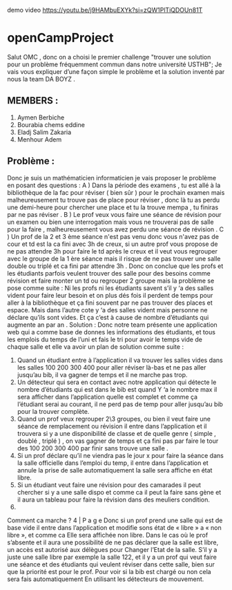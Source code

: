 demo video
<a>
https://youtu.be/j9HAMbuEXYk?si=zQW1PlTiQDOUn81T
</a>


# openCampProject
Salut OMC , donc on a choisi le premier challenge  "trouver
une solution pour un problème fréquemment commun dans notre université USTHB";
 Je vais vous expliquer d’une façon simple le problème et la solution inventé par nous la team DA BOYZ .

## MEMBERS :
1. Aymen Berbiche
2. Bourabia chems eddine
3. Eladj Salim Zakaria
4. Menhour Adem 

## Problème :

Donc je suis un mathématicien informaticien je vais proposer le
problème en posant des questions :
A ) Dans la période des examens , tu est allé à la bibliothèque de la
fac pour réviser ( bien sûr ) pour le prochain examen mais
malheureusement tu trouve pas de place pour réviser , donc là tu as
perdu une demi-heure pour chercher une place et tu la trouve
mempa , tu finiras par ne pas réviser .
B ) Le prof veux vous faire une séance de révision pour un examen
ou bien une interrogation mais vous ne trouverai pas de salle pour la
faire , malheureusement vous avez perdu une séance de révision .
C ) Un prof de la 2 et 3 ème séance n'est pas venu donc vous n'avez
pas de cour et td est la ca fini avec 3h de creux, si un autre prof vous
propose de ne pas attendre 3h pour faire le td après le creux et il veut
vous regrouper avec le groupe de la 1 ère séance mais il risque de ne
pas trouver une salle double ou triplé et ca fini par attendre 3h .
Donc on conclue que les profs et les étudiants parfois veulent trouver
des salle pour des besoins comme révision et faire monter un td ou
regrouper 2 groupe mais la problème se pose comme suite :
Ni les profs ni les étudiants savent s’il y ‘a des salles vident pour faire
leur besoin et on plus dés fois il perdent de temps pour aller à la
bibliothèque et ça fini souvent par ne pas trouver des places et espace.
Mais dans l’autre cote y ‘a des salles vident mais personne ne déclare
qu’ils sont vides.
Et ça c’est à cause de nombre d’étudiants qui augmente an par an .
Solution :
Donc notre team présente une application web qui a comme base de
donnes les informations des étudiants, et tous les emplois du temps
de l’uni et fais le tri pour avoir le temps vide de chaque salle et elle va
avoir un plan de solution comme suite :
1. Quand un étudiant entre à l’application il va trouver les salles vides
dans les salles 100 200 300 400 pour aller réviser là-bas et ne pas
aller jusqu’au bib, il va gagner de temps et il ne marche pas trop.
2. Un détecteur qui sera en contact avec notre application qui détecte
le nombre d’étudiants qui est dans le bib est quand Y ‘a le nombre
max il sera afficher dans l’application quelle est complet et comme
ça l’étudiant serai au courant, il ne perd pas de temp pour aller
jusqu’au bib pour la trouver complète.
3. Quand un prof veux regrouper 2\3 groupes, ou bien il veut faire une
séance de remplacement ou révision il entre dans l’application et il
trouvera si y a une disponibilité de classe et de quelle genre ( simple
, doublé , triplé ) , on vas gagner de temps et ça fini pas par faire le
tour des 100 200 300 400 par finir sans trouve une salle .
4. Si un prof déclare qu’il ne viendra pas le jour x pour faire la séance
dans la salle officielle dans l’emploi du temp, il entre dans l’application
et annule la prise de salle automatiquement la salle sera affiche en état
libre.
5. Si un étudiant veut faire une révision pour des camarades il peut
chercher si y a une salle dispo et comme ca il peut la faire sans gène
et il aura un tableau pour faire la révision dans des meuliers condition.
6.
Comment ca marche ?
4 | P a g e
Donc si un prof prend une salle qui est de base vide il entre dans
l’application et modifie sons état de « libre » a « non libre », et comme
ca
Elle sera affichée non libre.
Dans le cas où le prof s’absente et il aura une possibilité de ne pas
déclarer que la salle est libre, un accès est autorisé aux délègues pour
Changer l’Etat de la salle.
S’il y a juste une salle libre par exemple la salle 122, et il y a un prof
qui veut faire une séance et des étudiants qui veulent réviser dans
cette salle, bien sur que la priorité est pour le prof.
Pour voir si la bib est chargé ou non cela sera fais automatiquement
En utilisant les détecteurs de mouvement. 
